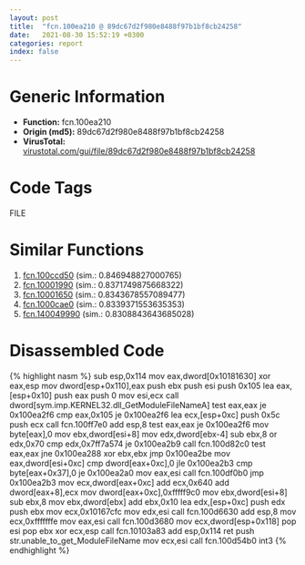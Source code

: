 ```yaml
---
layout: post
title:  "fcn.100ea210 @ 89dc67d2f980e8488f97b1bf8cb24258"
date:   2021-08-30 15:52:19 +0300
categories: report
index: false
---
```


# Generic Information
- **Function:** fcn.100ea210
- **Origin (md5):** 89dc67d2f980e8488f97b1bf8cb24258
- **VirusTotal:** [virustotal.com/gui/file/89dc67d2f980e8488f97b1bf8cb24258][virustotal_ref]

# Code Tags
<span class="tag" id="FILE">FILE</span>


# Similar Functions

1. [fcn.100ccd50][similar_1_ref] (sim.: 0.846948827000765)
2. [fcn.10001990][similar_2_ref] (sim.: 0.8371749875668322)
3. [fcn.10001650][similar_3_ref] (sim.: 0.8343678557089477)
4. [fcn.1000cae0][similar_4_ref] (sim.: 0.8339371553635353)
5. [fcn.140049990][similar_5_ref] (sim.: 0.8308843643685028)


# Disassembled Code

{% highlight nasm %}
sub esp,0x114
mov eax,dword[0x10181630]
xor eax,esp
mov dword[esp+0x110],eax
push ebx
push esi
push 0x105
lea eax,[esp+0x10]
push eax
push 0
mov esi,ecx
call dword[sym.imp.KERNEL32.dll_GetModuleFileNameA]
test eax,eax
je 0x100ea2f6
cmp eax,0x105
je 0x100ea2f6
lea ecx,[esp+0xc]
push 0x5c
push ecx
call fcn.100ff7e0
add esp,8
test eax,eax
je 0x100ea2f6
mov byte[eax],0
mov ebx,dword[esi+8]
mov edx,dword[ebx-4]
sub ebx,8
or edx,0x70
cmp edx,0x7ff7a574
je 0x100ea2b9
call fcn.100d82c0
test eax,eax
jne 0x100ea288
xor ebx,ebx
jmp 0x100ea2be
mov eax,dword[esi+0xc]
cmp dword[eax+0xc],0
jle 0x100ea2b3
cmp byte[eax+0x37],0
je 0x100ea2a0
mov eax,esi
call fcn.100df0b0
jmp 0x100ea2b3
mov ecx,dword[eax+0xc]
add ecx,0x640
add dword[eax+8],ecx
mov dword[eax+0xc],0xfffff9c0
mov ebx,dword[esi+8]
sub ebx,8
mov ebx,dword[ebx]
add ebx,0x10
lea edx,[esp+0xc]
push edx
push ebx
mov ecx,0x10167cfc
mov edx,esi
call fcn.100d6630
add esp,8
mov ecx,0xfffffffe
mov eax,esi
call fcn.100d3680
mov ecx,dword[esp+0x118]
pop esi
pop ebx
xor ecx,esp
call fcn.10103a83
add esp,0x114
ret 
push str.unable_to_get_ModuleFileName
mov ecx,esi
call fcn.100d54b0
int3 
{% endhighlight %}


[similar_1_ref]: /report/fcn.100ccd50@89dc67d2f980e8488f97b1bf8cb24258
[similar_2_ref]: /report/fcn.10001990@a0ac129ff3ea4c0dfa9529c259a9502c
[similar_3_ref]: /report/fcn.10001650@a0ac129ff3ea4c0dfa9529c259a9502c
[similar_4_ref]: /report/fcn.1000cae0@4c3818fdf32d89a09257dbc9d3e142ea
[similar_5_ref]: /report/fcn.140049990@a5e8b4820319974b4ce1027132e98e27
[virustotal_ref]: https://www.virustotal.com/gui/file/89dc67d2f980e8488f97b1bf8cb24258